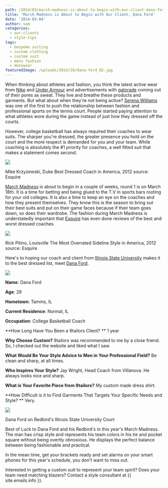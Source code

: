 ```yaml
---
path: /2014/03/march-madness-is-about-to-begin-with-our-client-dana-ford/
title: 'March Madness is About to Begin with Our Client, Dana Ford'
date: '2014-03-04'
author: sam
categories:
  - our-clients
  - style-tips
tags:
  - bespoke suiting
  - custom clothing
  - custom suit
  - mens fashion
  - menswear
featuredImage: /uploads/2014/10/dana-ford_02.jpg
---
```

When thinking about athletes and fashion, you think the latest active wear from [Nike](http://www.nike.com/) and [Under Armour](http://www.underarmour.com/) and advertisements with [gatorade](http://www.gatorade.com/) coming out of their pores as sweat. They live and breathe these products and garments. But what about when they're not being active? [Serena Williams](http://serenawilliams.com/) was one of the first to push the relationship between fashion and professional sports on the tennis court. People started paying attention to what athletes wore during the game instead of just how they dressed off the courts.

However, college basketball has always required their coaches to wear suits. The sharper you're dressed, the greater presence you hold on the court and the more respect is demanded for you and your team. While coaching is absolutely the #1 priority for coaches, a well fitted suit that makes a statement comes second.

[![](http://1.bp.blogspot.com/-AYDKdzdtogk/UxY6XFOSh4I/AAAAAAAABU0/TT8Nq9XfX7M/s1600/esq-01-mike-krzyzewski-031412-mdn.jpg)](http://1.bp.blogspot.com/-AYDKdzdtogk/UxY6XFOSh4I/AAAAAAAABU0/TT8Nq9XfX7M/s1600/esq-01-mike-krzyzewski-031412-mdn.jpg)

Mike Krzyzewski, Duke
Best Dressed Coach in America, 2012
source: Esquire

[March Madness](http://www.marchmadness2014.org/schedule.html) is about to begin in a couple of weeks, round 1 is on March 18th. It is a time for betting and being glued to the T.V in sports bars rooting for your old colleges. It is also a time to keep an eye on the coaches and how they present themselves. They know this is the season to bring out their best suits and put on their game faces because if their team goes down, so does their wardrobe. The fashion during March Madness is understatedly important that [Esquire](http://www.esquire.com/the-side/style-guides/best-dressed-college-basketball-coaches-2012-7333921#slide-1) has even done reviews of the best and worst dressed coaches.

[![](http://1.bp.blogspot.com/-Hj_HlPqjKkI/UxY66fsQEqI/AAAAAAAABU8/huvRM7LvcsY/s1600/esq-11-rick-pitino-white-suit-031412-mdn.jpg)](http://1.bp.blogspot.com/-Hj_HlPqjKkI/UxY66fsQEqI/AAAAAAAABU8/huvRM7LvcsY/s1600/esq-11-rick-pitino-white-suit-031412-mdn.jpg)

Rick Pitino, Louisville
The Most Overrated Sideline Style in America, 2012
source: Esquire

Here's to hoping our coach and client from [Illinois State University](http://www.goredbirds.com/sports/m-baskbl/mtt/dana_ford_799845.html) makes it to the best dressed list, meet [Dana Ford](http://www.goredbirds.com/sports/m-baskbl/mtt/dana_ford_799845.html).

[![](http://3.bp.blogspot.com/-3Oz1nEakHnM/UxYvYIr7-YI/AAAAAAAABUk/uDc5YazNsrs/s1600/dana+ford_02.jpg)](http://3.bp.blogspot.com/-3Oz1nEakHnM/UxYvYIr7-YI/AAAAAAAABUk/uDc5YazNsrs/s1600/dana+ford_02.jpg)

**Name**: Dana Ford

**Age**: 29

**Hometown**: Tamms, IL

**Current Residence**: Normal, IL

**Occupation**: College Basketball Coach

**How Long Have You Been a 9tailors Client? **
1 year

**Why Choose Custom?**
9tailors was recommended to me by a close friend. So, I checked out the website and liked what I saw.

**What Would Be Your Style Advice to Men in Your Professional Field?**
Be clean and sharp, at all times.

**Who Inspires Your Style?**
Jay Wright, Head Coach from Villanova. He always looks nice and sharp.

**What is Your Favorite Piece from 9tailors?**
My custom made dress shirt.

**How Difficult is it to Find Garments That Targets Your Specific Needs and Style? **
Very.

[![](http://4.bp.blogspot.com/-b0JaPauG3V4/UxY7Pw15MmI/AAAAAAAABVE/v2xeGR9Mqg0/s1600/dana+ford_01.jpg)](http://4.bp.blogspot.com/-b0JaPauG3V4/UxY7Pw15MmI/AAAAAAAABVE/v2xeGR9Mqg0/s1600/dana+ford_01.jpg)

Dana Ford on Redbird's Illinois State University Court

Best of Luck to Dana Ford and his Redbird's in this year's March Madness. The man has crisp style and represents his team colors in his tie and pocket square without being overtly obnoxious. He displays the perfect balance between being fashionable and practical.

In the mean time, get your brackets ready and set alarms on your smart phones for this year's schedule, you don't want to miss out.

Interested in getting a custom suit to represent your team spirit? Does your team need matching blazers? Contact a style consultant at {{ site.emails.info }}.